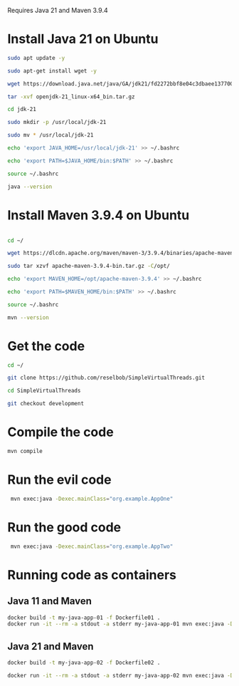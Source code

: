 Requires Java 21 and Maven 3.9.4

# Install Java 21 on Ubuntu

```bash
sudo apt update -y

sudo apt-get install wget -y

wget https://download.java.net/java/GA/jdk21/fd2272bbf8e04c3dbaee13770090416c/35/GPL/openjdk-21_linux-x64_bin.tar.gz

tar -xvf openjdk-21_linux-x64_bin.tar.gz

cd jdk-21

sudo mkdir -p /usr/local/jdk-21

sudo mv * /usr/local/jdk-21

echo 'export JAVA_HOME=/usr/local/jdk-21' >> ~/.bashrc

echo 'export PATH=$JAVA_HOME/bin:$PATH' >> ~/.bashrc

source ~/.bashrc

java --version

```

# Install Maven 3.9.4 on Ubuntu

```bash

cd ~/

wget https://dlcdn.apache.org/maven/maven-3/3.9.4/binaries/apache-maven-3.9.4-bin.tar.gz

sudo tar xzvf apache-maven-3.9.4-bin.tar.gz -C/opt/

echo 'export MAVEN_HOME=/opt/apache-maven-3.9.4' >> ~/.bashrc

echo 'export PATH=$MAVEN_HOME/bin:$PATH' >> ~/.bashrc

source ~/.bashrc

mvn --version

```

# Get the code

```bash
cd ~/

git clone https://github.com/reselbob/SimpleVirtualThreads.git

cd SimpleVirtualThreads

git checkout development

```

# Compile the code

```bash
mvn compile   
```

# Run the evil code

```bash
 mvn exec:java -Dexec.mainClass="org.example.AppOne"
```

# Run the good code

```bash
 mvn exec:java -Dexec.mainClass="org.example.AppTwo"
```

# Running code as containers

## Java 11 and Maven

```bash
docker build -t my-java-app-01 -f Dockerfile01 .
docker run -it --rm -a stdout -a stderr my-java-app-01 mvn exec:java -Dexec.mainClass="org.example.AppOne"

```

## Java 21 and Maven

```bash
docker build -t my-java-app-02 -f Dockerfile02 .

docker run -it --rm -a stdout -a stderr my-java-app-02 mvn exec:java -Dexec.mainClass="org.example.AppTwo"
```